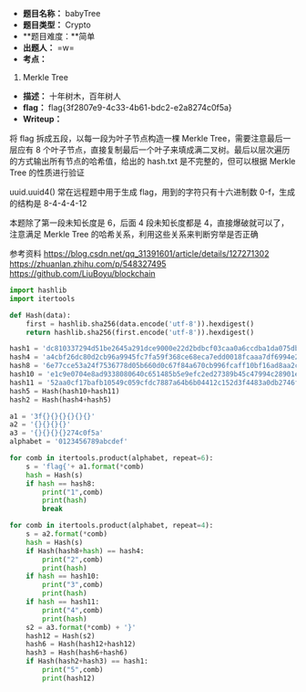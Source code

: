 - **题目名称：** babyTree
- **题目类型：** Crypto
- **题目难度：**简单
- **出题人：** =w=
- **考点：**

1. Merkle Tree

- **描述：** 十年树木，百年树人
- **flag：** flag{3f2807e9-4c33-4b61-bdc2-e2a8274c0f5a}
- **Writeup：**


将 flag 拆成五段，以每一段为叶子节点构造一棵 Merkle Tree，需要注意最后一层应有 8 个叶子节点，直接复制最后一个叶子来填成满二叉树。最后以层次遍历的方式输出所有节点的哈希值，给出的 hash.txt 是不完整的，但可以根据 Merkle Tree 的性质进行验证

uuid.uuid4() 常在远程题中用于生成 flag，用到的字符只有十六进制数 0-f，生成的结构是 8-4-4-4-12

本题除了第一段未知长度是 6，后面 4 段未知长度都是 4，直接爆破就可以了，注意满足 Merkle Tree 的哈希关系，利用这些关系来判断穷举是否正确

参考资料
https://blog.csdn.net/qq_31391601/article/details/127271302
https://zhuanlan.zhihu.com/p/548327495
https://github.com/LiuBoyu/blockchain


```python
import hashlib
import itertools

def Hash(data):
    first = hashlib.sha256(data.encode('utf-8')).hexdigest()
    return hashlib.sha256(first.encode('utf-8')).hexdigest()

hash1 = 'dc810337294d51be2645a291dce9000e22d2bdbcf03caa0a6ccdba1da075db56'
hash4 = 'a4cbf26dc80d2cb96a9945fc7fa59f368ce68eca7edd0018fcaaa7df6994e212'
hash8 = '6e77cce53a24f7536778d05b660d0c67f84a670cb996fcaff10bf16ad8aa2c5d' 
hash10 = 'e1c9e0704e8ad9338080640c651485b5e9efc2ed27389b45c47994c28901e24e'
hash11 = '52aa0cf17bafb10549c059cfdc7887a64b6b04412c152d3f4483a0db2746fad8'
hash5 = Hash(hash10+hash11)
hash2 = Hash(hash4+hash5)

a1 = '3f{}{}{}{}{}{}'
a2 = '{}{}{}{}'
a3 = '{}{}{}{}274c0f5a'
alphabet = '0123456789abcdef'

for comb in itertools.product(alphabet, repeat=6):
    s = 'flag{'+ a1.format(*comb)
    hash = Hash(s)
    if hash == hash8:
        print("1",comb)
        print(hash)
        break

for comb in itertools.product(alphabet, repeat=4):
    s = a2.format(*comb)
    hash = Hash(s)
    if Hash(hash8+hash) == hash4:
        print("2",comb)
        print(hash)
    if hash == hash10:
        print("3",comb)
        print(hash)
    if hash == hash11:
        print("4",comb)
        print(hash)
    s2 = a3.format(*comb) + '}'
    hash12 = Hash(s2)
    hash6 = Hash(hash12+hash12)
    hash3 = Hash(hash6+hash6)
    if Hash(hash2+hash3) == hash1:
        print("5",comb)
        print(hash12)
```
